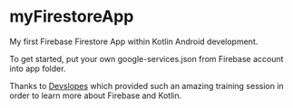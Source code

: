 # myFirestoreApp
My first Firebase Firestore App within Kotlin Android development.

To get started, put your own google-services.json from Firebase account into app folder.

Thanks to [Devslopes](https://www.udemy.com/devslopes-firestore-for-android/learn/v4/content) which provided such an amazing training session in order to learn more about Firebase and Kotlin.

